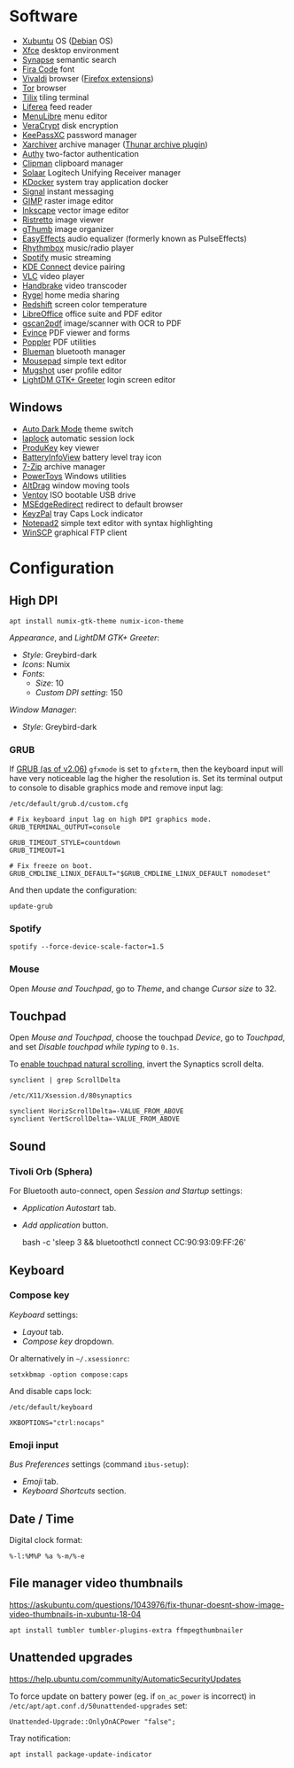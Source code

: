 # Software

- [Xubuntu](https://xubuntu.org/download/) OS ([Debian](http://cdimage.debian.org/cdimage/release/current-live/amd64/iso-hybrid/) OS)
- [Xfce](https://xfce.org) desktop environment
- [Synapse](https://launchpad.net/synapse-project) semantic search
- [Fira Code](https://github.com/tonsky/FiraCode) font
- [Vivaldi](https://vivaldi.com) browser ([Firefox extensions](https://addons.mozilla.org/firefox/collections/13173821/essentials/))
- [Tor](https://www.torproject.org) browser
- [Tilix](https://gnunn1.github.io/tilix-web/) tiling terminal
- [Liferea](https://lzone.de/liferea/) feed reader
- [MenuLibre](https://bluesabre.org/projects/menulibre/) menu editor
- [VeraCrypt](https://www.veracrypt.fr) disk encryption
- [KeePassXC](https://keepassxc.org) password manager
- [Xarchiver](https://github.com/ib/xarchiver) archive manager ([Thunar archive plugin](http://users.xfce.org/~benny/projects/thunar-archive-plugin/index.html))
- [Authy](https://authy.com) two-factor authentication
- [Clipman](https://docs.xfce.org/panel-plugins/clipman/start) clipboard manager
- [Solaar](https://pwr-solaar.github.io/Solaar/) Logitech Unifying Receiver manager
- [KDocker](https://github.com/user-none/KDocker) system tray application docker
- [Signal](https://www.signal.org) instant messaging
- [GIMP](https://www.gimp.org) raster image editor
- [Inkscape](https://inkscape.org) vector image editor
- [Ristretto](https://gitlab.xfce.org/apps/ristretto) image viewer
- [gThumb](https://gitlab.gnome.org/GNOME/gthumb/) image organizer
- [EasyEffects](https://github.com/wwmm/easyeffects) audio equalizer (formerly known as PulseEffects)
- [Rhythmbox](https://wiki.gnome.org/Apps/Rhythmbox/) music/radio player
- [Spotify](https://www.spotify.com) music streaming
- [KDE Connect](https://kdeconnect.kde.org) device pairing
- [VLC](https://www.videolan.org/vlc/) video player
- [Handbrake](https://handbrake.fr) video transcoder
- [Rygel](https://wiki.gnome.org/Projects/Rygel) home media sharing
- [Redshift](https://github.com/jonls/redshift) screen color temperature
- [LibreOffice](https://www.libreoffice.org) office suite and PDF editor
- [gscan2pdf](http://gscan2pdf.sourceforge.net) image/scanner with OCR to PDF
- [Evince](https://wiki.gnome.org/Apps/Evince) PDF viewer and forms
- [Poppler](https://poppler.freedesktop.org) PDF utilities
- [Blueman](https://github.com/blueman-project/blueman) bluetooth manager
- [Mousepad](https://github.com/codebrainz/mousepad) simple text editor
- [Mugshot](https://github.com/bluesabre/mugshot) user profile editor
- [LightDM GTK+ Greeter](https://github.com/mjun/lightdm-gtk-greeter-settings) login screen editor

## Windows

- [Auto Dark Mode](https://github.com/AutoDarkMode/Windows-Auto-Night-Mode) theme switch
- [laplock](https://github.com/dechamps/laplock) automatic session lock
- [ProduKey](https://www.nirsoft.net/utils/product_cd_key_viewer.html) key viewer
- [BatteryInfoView](https://www.nirsoft.net/utils/battery_information_view.html) battery level tray icon
- [7-Zip](https://www.7-zip.org) archive manager
- [PowerToys](https://github.com/microsoft/PowerToys) Windows utilities
- [AltDrag](https://stefansundin.github.io/altdrag/) window moving tools
- [Ventoy](https://www.ventoy.net/) ISO bootable USB drive
- [MSEdgeRedirect](https://github.com/rcmaehl/MSEdgeRedirect) redirect to default browser
- [KeyzPal](https://github.com/limbo666/KeyzPal) tray Caps Lock indicator
- [Notepad2](https://www.flos-freeware.ch/notepad2.html) simple text editor with syntax highlighting
- [WinSCP](https://winscp.net/) graphical FTP client

# Configuration

## High DPI

    apt install numix-gtk-theme numix-icon-theme

*Appearance*, and *LightDM GTK+ Greeter*:

- *Style*: Greybird-dark
- *Icons*: Numix
- *Fonts*:
  - *Size*: 10
  - *Custom DPI setting*: 150

*Window Manager*:

- *Style*: Greybird-dark

### GRUB

If [GRUB (as of v2.06)](https://savannah.gnu.org/bugs/index.php?61190) `gfxmode` is set to `gfxterm`, then the keyboard input will have very noticeable lag the higher the resolution is. Set its terminal output to console to disable graphics mode and remove input lag:

`/etc/default/grub.d/custom.cfg`

    # Fix keyboard input lag on high DPI graphics mode.
    GRUB_TERMINAL_OUTPUT=console

    GRUB_TIMEOUT_STYLE=countdown
    GRUB_TIMEOUT=1

    # Fix freeze on boot.
    GRUB_CMDLINE_LINUX_DEFAULT="$GRUB_CMDLINE_LINUX_DEFAULT nomodeset"

And then update the configuration:

    update-grub

### Spotify

    spotify --force-device-scale-factor=1.5

### Mouse

Open *Mouse and Touchpad*, go to *Theme*, and change *Cursor size* to 32.

## Touchpad

Open *Mouse and Touchpad*, choose the touchpad *Device*, go to *Touchpad*, and set *Disable touchpad while typing* to `0.1s`.

To [enable touchpad natural scrolling](https://askubuntu.com/a/690513/163034), invert the Synaptics scroll delta.

    synclient | grep ScrollDelta

`/etc/X11/Xsession.d/80synaptics`

    synclient HorizScrollDelta=-VALUE_FROM_ABOVE
    synclient VertScrollDelta=-VALUE_FROM_ABOVE

## Sound

### Tivoli Orb (Sphera)

For Bluetooth auto-connect, open *Session and Startup* settings:

- *Application Autostart* tab.
- *Add application* button.


    bash -c 'sleep 3 && bluetoothctl connect CC:90:93:09:FF:26'

## Keyboard

### Compose key

*Keyboard* settings:

- *Layout* tab.
- *Compose key* dropdown.

Or alternatively in `~/.xsessionrc`:

    setxkbmap -option compose:caps

And disable caps lock:

`/etc/default/keyboard`

    XKBOPTIONS="ctrl:nocaps"

### Emoji input

*Bus Preferences* settings (command `ibus-setup`):

- *Emoji* tab.
- *Keyboard Shortcuts* section.

## Date / Time

Digital clock format:

    %-l:%M%P %a %-m/%-e

## File manager video thumbnails

https://askubuntu.com/questions/1043976/fix-thunar-doesnt-show-image-video-thumbnails-in-xubuntu-18-04

    apt install tumbler tumbler-plugins-extra ffmpegthumbnailer

## Unattended upgrades

https://help.ubuntu.com/community/AutomaticSecurityUpdates

To force update on battery power (eg. if `on_ac_power` is incorrect)
in `/etc/apt/apt.conf.d/50unattended-upgrades` set:

    Unattended-Upgrade::OnlyOnACPower "false";

Tray notification:

    apt install package-update-indicator

